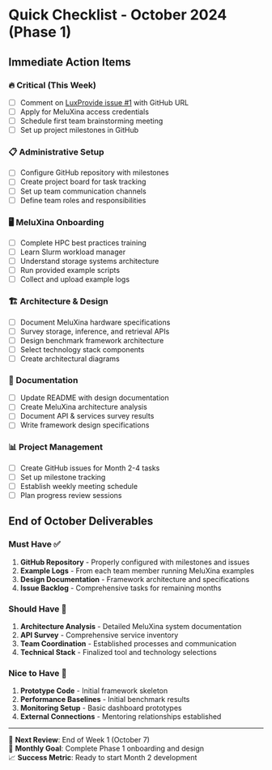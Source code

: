 # Quick Checklist - October 2024 (Phase 1)

## Immediate Action Items

### 🔥 Critical (This Week)
- [ ] Comment on [LuxProvide issue #1](https://github.com/LuxProvide/EUMASTER4HPC2526/issues/1) with GitHub URL
- [ ] Apply for MeluXina access credentials
- [ ] Schedule first team brainstorming meeting
- [ ] Set up project milestones in GitHub

### 📋 Administrative Setup
- [ ] Configure GitHub repository with milestones
- [ ] Create project board for task tracking
- [ ] Set up team communication channels
- [ ] Define team roles and responsibilities

### 🖥️ MeluXina Onboarding
- [ ] Complete HPC best practices training
- [ ] Learn Slurm workload manager
- [ ] Understand storage systems architecture
- [ ] Run provided example scripts
- [ ] Collect and upload example logs

### 🏗️ Architecture & Design
- [ ] Document MeluXina hardware specifications
- [ ] Survey storage, inference, and retrieval APIs
- [ ] Design benchmark framework architecture
- [ ] Select technology stack components
- [ ] Create architectural diagrams

### 📝 Documentation
- [ ] Update README with design documentation
- [ ] Create MeluXina architecture analysis
- [ ] Document API & services survey results
- [ ] Write framework design specifications

### 📊 Project Management
- [ ] Create GitHub issues for Month 2-4 tasks
- [ ] Set up milestone tracking
- [ ] Establish weekly meeting schedule
- [ ] Plan progress review sessions

## End of October Deliverables

### Must Have ✅
1. **GitHub Repository** - Properly configured with milestones and issues
2. **Example Logs** - From each team member running MeluXina examples
3. **Design Documentation** - Framework architecture and specifications
4. **Issue Backlog** - Comprehensive tasks for remaining months

### Should Have 🎯
1. **Architecture Analysis** - Detailed MeluXina system documentation
2. **API Survey** - Comprehensive service inventory
3. **Team Coordination** - Established processes and communication
4. **Technical Stack** - Finalized tool and technology selections

### Nice to Have 🌟
1. **Prototype Code** - Initial framework skeleton
2. **Performance Baselines** - Initial benchmark results
3. **Monitoring Setup** - Basic dashboard prototypes
4. **External Connections** - Mentoring relationships established

---

📅 **Next Review**: End of Week 1 (October 7)  
🎯 **Monthly Goal**: Complete Phase 1 onboarding and design  
📈 **Success Metric**: Ready to start Month 2 development